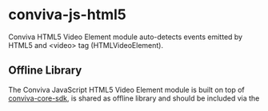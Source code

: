 # conviva-js-html5
Conviva HTML5 Video Element module auto-detects events emitted by HTML5 and &lt;video&gt; tag (HTMLVideoElement).

## Offline Library
The Conviva JavaScript HTML5 Video Element module is built on top of <a href="https://github.com/Conviva/conviva-js-coresdk">conviva-core-sdk</a>, is shared as offline library and should be included via the <script> tag in the application.

```
<script type="text/javascript" src="<PATH>/conviva-core-sdk.js"></script>
<script type="text/javascript" src="<PATH>/conviva-html5native-impl.js"></script>
```

## Note:
* Refer https://community.conviva.com/ for integration guidelines.